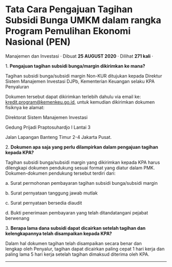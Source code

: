 Tata Cara Pengajuan Tagihan Subsidi Bunga UMKM dalam rangka Program Pemulihan Ekonomi Nasional (PEN)
====================================================================================================

Manajemen dan Investasi · Dibuat **25 AUGUST 2020** · Dilihat **271 kali** ·

1. **Pengajuan tagihan subsidi bunga/margin dikirimkan ke mana?**

Tagihan subsidi bunga/subsidi margin Non-KUR ditujukan kepada Direktur Sistem Manajemen Investasi DJPb, Kementerian Keuangan selaku KPA Penyaluran

Dokumen tersebut dapat dikirimkan terlebih dahulu via email ke: [kredit.program@kemenkeu.go.id](mailto:kredit.program@kemenkeu.go.id), untuk kemudian dikirimkan dokumen fisiknya ke alamat:

Direktorat Sistem Manajemen Investasi

Gedung Prijadi Praptosuhardjo I Lantai 3

Jalan Lapangan Banteng Timur 2-4 Jakarta Pusat.

2. **Dokumen apa saja yang perlu dilampirkan dalam pengajuan tagihan kepada KPA?**

Tagihan subsidi bunga/subsidi margin yang dikirimkan kepada KPA harus dilengkapi dokumen pendukung sesuai format yang diatur dalam PMK. Dokumen-dokumen pendukung tersebut terdiri dari:

a. Surat permohonan pembayaran tagihan subsidi bunga/subsidi margin

b. Surat pernyataan tanggung jawab mutlak

c. Surat pernyataan bersedia diaudit

d. Bukti penerimaan pembayaran yang telah ditandatangani pejabat berwenang

3. **Berapa lama dana subsidi dapat dicairkan setelah tagihan dan kelengkapannya telah disampaikan kepada KPA?**

Dalam hal dokumen tagihan telah disampaikan secara benar dan lengkap oleh Penyalur, tagihan dapat dicairkan paling cepat 1 hari kerja dan paling lama 5 hari kerja setelah tagihan dimaksud diterima oleh KPA.

  
  
  

* * *